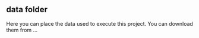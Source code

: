 ## data folder

Here you can place the data used to execute this project. You can download them from ...

